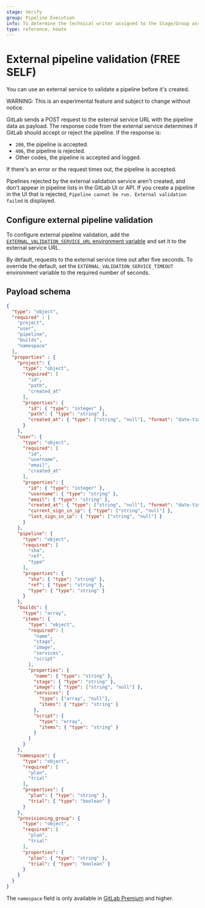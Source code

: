 ```yaml
---
stage: Verify
group: Pipeline Execution
info: To determine the technical writer assigned to the Stage/Group associated with this page, see https://about.gitlab.com/handbook/engineering/ux/technical-writing/#assignments
type: reference, howto
---
```


# External pipeline validation **(FREE SELF)**

You can use an external service to validate a pipeline before it's created.

WARNING:
This is an experimental feature and subject to change without notice.

GitLab sends a POST request to the external service URL with the pipeline
data as payload. The response code from the external service determines if GitLab
should accept or reject the pipeline. If the response is:

- `200`, the pipeline is accepted.
- `406`, the pipeline is rejected.
- Other codes, the pipeline is accepted and logged.

If there's an error or the request times out, the pipeline is accepted.

Pipelines rejected by the external validation service aren't created, and don't
appear in pipeline lists in the GitLab UI or API. If you create a pipeline in the
UI that is rejected, `Pipeline cannot be run. External validation failed` is displayed.

## Configure external pipeline validation

To configure external pipeline validation, add the
[`EXTERNAL_VALIDATION_SERVICE_URL` environment variable](environment_variables.md)
and set it to the external service URL.

By default, requests to the external service time out after five seconds. To override
the default, set the `EXTERNAL_VALIDATION_SERVICE_TIMEOUT` environment variable to the
required number of seconds.

## Payload schema

```json
{
  "type": "object",
  "required" : [
    "project",
    "user",
    "pipeline",
    "builds",
    "namespace"
  ],
  "properties" : {
    "project": {
      "type": "object",
      "required": [
        "id",
        "path",
        "created_at"
      ],
      "properties": {
        "id": { "type": "integer" },
        "path": { "type": "string" },
        "created_at": { "type": ["string", "null"], "format": "date-time" }
      }
    },
    "user": {
      "type": "object",
      "required": [
        "id",
        "username",
        "email",
        "created_at"
      ],
      "properties": {
        "id": { "type": "integer" },
        "username": { "type": "string" },
        "email": { "type": "string" },
        "created_at": { "type": ["string", "null"], "format": "date-time" },
        "current_sign_in_ip": { "type": ["string", "null"] },
        "last_sign_in_ip": { "type": ["string", "null"] }
      }
    },
    "pipeline": {
      "type": "object",
      "required": [
        "sha",
        "ref",
        "type"
      ],
      "properties": {
        "sha": { "type": "string" },
        "ref": { "type": "string" },
        "type": { "type": "string" }
      }
    },
    "builds": {
      "type": "array",
      "items": {
        "type": "object",
        "required": [
          "name",
          "stage",
          "image",
          "services",
          "script"
        ],
        "properties": {
          "name": { "type": "string" },
          "stage": { "type": "string" },
          "image": { "type": ["string", "null"] },
          "services": {
            "type": ["array", "null"],
            "items": { "type": "string" }
          },
          "script": {
            "type": "array",
            "items": { "type": "string" }
          }
        }
      }
    },
    "namespace": {
      "type": "object",
      "required": [
        "plan",
        "trial"
      ],
      "properties": {
        "plan": { "type": "string" },
        "trial": { "type": "boolean" }
      }
    },
    "provisioning_group": {
      "type": "object",
      "required": [
        "plan",
        "trial"
      ],
      "properties": {
        "plan": { "type": "string" },
        "trial": { "type": "boolean" }
      }
    }
  }
}
```

The `namespace` field is only available in [GitLab Premium](https://about.gitlab.com/pricing/)
and higher.
